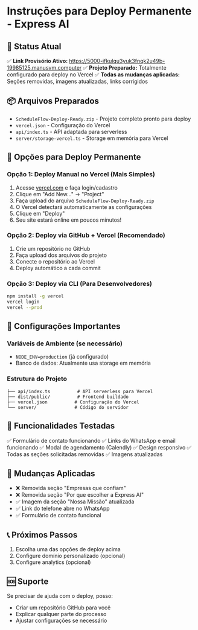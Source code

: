 # Instruções para Deploy Permanente - Express AI

## 🎯 Status Atual
✅ **Link Provisório Ativo:** https://5000-ifkulqu3yuk3fnqk2u49b-19985125.manusvm.computer
✅ **Projeto Preparado:** Totalmente configurado para deploy no Vercel
✅ **Todas as mudanças aplicadas:** Seções removidas, imagens atualizadas, links corrigidos

## 📦 Arquivos Preparados
- `ScheduleFlow-Deploy-Ready.zip` - Projeto completo pronto para deploy
- `vercel.json` - Configuração do Vercel
- `api/index.ts` - API adaptada para serverless
- `server/storage-vercel.ts` - Storage em memória para Vercel

## 🚀 Opções para Deploy Permanente

### Opção 1: Deploy Manual no Vercel (Mais Simples)
1. Acesse [vercel.com](https://vercel.com) e faça login/cadastro
2. Clique em "Add New..." → "Project"
3. Faça upload do arquivo `ScheduleFlow-Deploy-Ready.zip`
4. O Vercel detectará automaticamente as configurações
5. Clique em "Deploy"
6. Seu site estará online em poucos minutos!

### Opção 2: Deploy via GitHub + Vercel (Recomendado)
1. Crie um repositório no GitHub
2. Faça upload dos arquivos do projeto
3. Conecte o repositório ao Vercel
4. Deploy automático a cada commit

### Opção 3: Deploy via CLI (Para Desenvolvedores)
```bash
npm install -g vercel
vercel login
vercel --prod
```

## 🔧 Configurações Importantes

### Variáveis de Ambiente (se necessário)
- `NODE_ENV=production` (já configurado)
- Banco de dados: Atualmente usa storage em memória

### Estrutura do Projeto
```
├── api/index.ts          # API serverless para Vercel
├── dist/public/          # Frontend buildado
├── vercel.json          # Configuração do Vercel
└── server/              # Código do servidor
```

## 📱 Funcionalidades Testadas
✅ Formulário de contato funcionando
✅ Links do WhatsApp e email funcionando
✅ Modal de agendamento (Calendly)
✅ Design responsivo
✅ Todas as seções solicitadas removidas
✅ Imagens atualizadas

## 🎨 Mudanças Aplicadas
- ❌ Removida seção "Empresas que confiam"
- ❌ Removida seção "Por que escolher a Express AI"
- ✅ Imagem da seção "Nossa Missão" atualizada
- ✅ Link do telefone abre no WhatsApp
- ✅ Formulário de contato funcional

## 📞 Próximos Passos
1. Escolha uma das opções de deploy acima
2. Configure domínio personalizado (opcional)
3. Configure analytics (opcional)

## 🆘 Suporte
Se precisar de ajuda com o deploy, posso:
- Criar um repositório GitHub para você
- Explicar qualquer parte do processo
- Ajustar configurações se necessário

